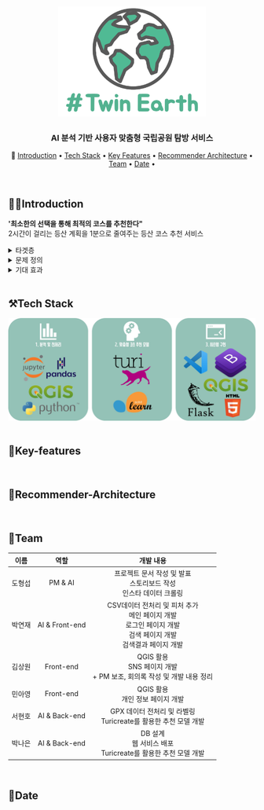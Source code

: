 <h1 align="center">
  <img width="300" src="https://raw.githubusercontent.com/MIB0831national/Twin_Earth/main/doc/%ED%8A%B8%EC%9C%88%EC%96%B4%EC%8A%A4%20%EB%A1%9C%EA%B3%A0.png?token=ANYQW2UDCCC4QQ2XQZWDYT3BFOMDC">
</h1>


<h3 align="center">AI 분석 기반 사용자 맞춤형 국립공원 탐방 서비스</h3>

<p align="center">
  📰
  <a href="#Introduction">Introduction</a> • 
  <a href="#Tech Stack">Tech Stack</a> •  
  <a href="#Key-features">Key Features</a> • 
  <a href="#Recommender-Architecture">Recommender Architecture</a> • 
  <a href="#Team">Team</a> •  
  <a href="#Date">Date</a> •  
</p>
</br>

## 💁🏻‍Introduction
**'최소한의 선택을 통해 최적의 코스를 추천한다"**
<br />
2시간이 걸리는 등산 계획을 1분으로 줄여주는 등산 코스 추천 서비스
<br />
<details>
  <summary>타겟층</summary>
  <div markdown="1">
    <ul>
      <li>등산에 관심이 있거나 등산 초보인 2030세대</li>
    </ul>
  </div>
</details>
<details>
  <summary>문제 정의</summary>
  <div markdown="
    <ul>
      <li>코로나 이후 실내 체육 활동이 어려워지면서 2030세대의 등산에 대한 관심이 늘어나고 있지만, 대부분의 등산 서비스가 기존 사용자인 4050세대에게 맞춰져 있는 상황에서 자신의 수준에 알맞은 등산 코스 정보를 알기 어려워 체력적으로 무리한 산행을 강행한다. </li>
    </ul>
  </div>
</details>
<details>
  <summary>가설 설정 방법</summary>
  <div markdown="1">
    <ul>
      <li> 현재 국내에서 가장 많이 사용되는 등산 앱인 트랭글의 코스 데이터를 AI를 활용해 사용자의 체력,상황에 가장 최적화된 등산 코스를 추천한다. 더 나아가 SNS서비스를 제공하여 타겟층이 등산에 더 흥미를 느낄 수 있도록 돕는다.</li>
    </ul>
  </div>
</details>
<details>
  <summary>기대 효과</summary>
  <div markdown="1">
    <ul>
      <li>국립공원공단: 이용자 데이터 DB화, 추후 디지털파크 구현 시 잠재적 수요자 확보.</li>
      <li>트윈어스: 스마트한 등산 문화 생성, 추후 다양한 서비스 구현 가능.</li>
    </ul>
  </div>
</details>
<br />

## ⚒️Tech Stack
<div align="center">
  <img width="800" src="https://raw.githubusercontent.com/MIB0831national/Twin_Earth/main/doc/%EA%B8%B0%EC%88%A0%20%EC%8A%A4%ED%83%9D.jpg?token=ANYQW2SV3ZG62LH5K6SRBRLBFOMIK">
</div>
<br/>

## 🤖Key-features
<br />

## 🤔Recommender-Architecture
<br />

## 👥Team
|  이름  |   역할    |                                                                                        개발 내용                                                                                        |
| :----: | :-------: | :-------------------------------------------------------------------------------------------------------------------------------------------------------------------------------------: |
| 도형섭 |  PM & AI  |                           프로젝트 문서 작성 및 발표<br />스토리보드 작성<br />인스타 데이터 크롤링                           |
| 박연재 |    AI & Front-end  |         CSV데이터 전처리 및 피처 추가<br />메인 페이지 개발<br />로그인 페이지 개발<br />검색 페이지 개발<br />검색결과 페이지 개발
| 김상원 |    Front-end      |  QGIS 활용<br /> SNS 페이지 개발<br /> + PM 보조, 회의록 작성 및 개발 내용 정리                                         |
| 민아영 |  Front-end  |   QGIS 활용<br /> 개인 정보 페이지 개발<br /> |
| 서현호 | AI & Back-end |            GPX 데이터 전처리 및 라벨링<br />Turicreate를 활용한 추천 모델 개발  |
| 박나은 | AI & Back-end  |            DB 설계<br />웹 서비스 배포 <br />Turicreate를 활용한 추천 모델 개발                                                       |
<br />

## 📅Date


